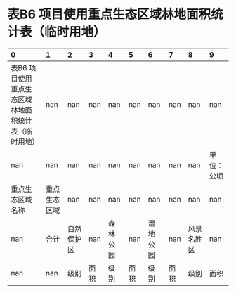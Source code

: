 # 表B6  项目使用重点生态区域林地面积统计表（临时用地）

| 0                                                    | 1            | 2          | 3    | 4        | 5    | 6        | 7    | 8          | 9          |
|:-----------------------------------------------------|:-------------|:-----------|:-----|:---------|:-----|:---------|:-----|:-----------|:-----------|
| 表B6  项目使用重点生态区域林地面积统计表（临时用地） | nan          | nan        | nan  | nan      | nan  | nan      | nan  | nan        | nan        |
| nan                                                  | nan          | nan        | nan  | nan      | nan  | nan      | nan  | nan        | 单位：公顷 |
| 重点生态区域名称                                     | 重点生态区域 | nan        | nan  | nan      | nan  | nan      | nan  | nan        | nan        |
| nan                                                  | 合计         | 自然保护区 | nan  | 森林公园 | nan  | 湿地公园 | nan  | 风景名胜区 | nan        |
| nan                                                  | nan          | 级别       | 面积 | 级别     | 面积 | 级别     | 面积 | 级别       | 面积       |